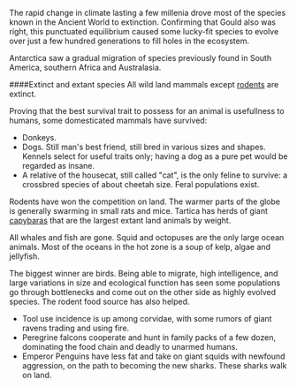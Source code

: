 The rapid change in climate lasting a few millenia drove most of the species known in the Ancient World to extinction. Confirming that Gould also was right, this punctuated equilibrium caused some lucky-fit species to evolve over just a few hundred generations to fill holes in the ecosystem.

Antarctica saw a gradual migration of species previously found in South America, southern Africa and Australasia.

####Extinct and extant species
All wild land mammals except [rodents](https://en.wikipedia.org/wiki/Rodent) are extinct. 

Proving that the best survival trait to possess for an animal is usefullness to humans, some domesticated mammals have survived:
* Donkeys.
* Dogs. Still man's best friend, still bred in various sizes and shapes. Kennels select for useful traits only; having a dog as a pure pet would be regarded as insane.
* A relative of the housecat, still called "cat", is the only feline to survive: a crossbred species of about cheetah size. Feral populations exist.

Rodents have won the competition on land. The warmer parts of the globe is generally swarming in small rats and mice. Tartica has herds of giant [capybaras](https://en.wikipedia.org/wiki/Capybara) that are the largest extant land animals by weight.

All whales and fish are gone. Squid and octopuses are the only large ocean animals. Most of the oceans in the hot zone is a soup of kelp, algae and jellyfish.

The biggest winner are birds. Being able to migrate, high intelligence, and large variations in size and ecological function has seen some populations go through bottlenecks and come out on the other side as highly evolved species. The rodent food source has also helped.
* Tool use incidence is up among corvidae, with some rumors of giant ravens trading and using fire.
* Peregrine falcons cooperate and hunt in family packs of a few dozen, dominating the food chain and deadly to unarmed humans.
* Emperor Penguins have less fat and take on giant squids with newfound aggression, on the path to becoming the new sharks. These sharks walk on land.
